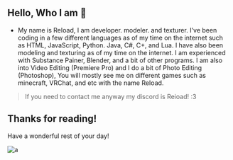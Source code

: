 ## Hello, Who I am 👋

* My name is ReIoad, I am developer. modeler. and texturer. I've been coding in a few different languages as of my time on the internet such as HTML, JavaScript, Python. Java, C#, C+, and Lua. I have also been modeling and texturing as of my time on the internet. I am experienced with Substance Painer, Blender, and a bit of other programs. I am also into Video Editing (Premiere Pro) and I do a bit of Photo Editing (Photoshop), You will mostly see me on different games such as minecraft, VRChat, and etc with the name ReIoad.
> If you need to contact me anyway my discord is Reioad! :3
## Thanks for reading!
Have a wonderful rest of your day!

![a](https://44.media.tumblr.com/0de741398979515edd473ae812fda007/tumblr_on4utyggrv1vhlqouo1_500.gif)
